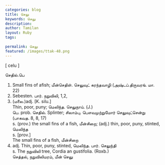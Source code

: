 ```yaml
---
categories: blog
title: செலு
keywords: செலு
description: 
author: Tamilan
layout: Ruby
tags: 
 
permalink: செலு
featured: /images/ttak-48.png
---
```

  
[ celu ]  
  
செதில்.பெ  
1. Small fins of afish; மீன்செதிள். செலுவுட் கரந்தவாழி (அஷ்டப்.திருவரங். மா. 22)  
2. Sebesten. பார். நறுவிலி, 1,2,  
5. (மலை.)adj. [K. silu.]  
Thin, poor, puny; மெலிந்த. செலுநாய். (J.)  
பெ. prob. செதில். Splinter; சிலாம்பு. பௌவமுற்றுமோர் செலுவுட்சென்று (பாகவத. 8, 8, 17)  
s. (prov.) the small fins of a fish, மீன்சிறை; (adj.) thin, poor, puny, stinted, மெலிந்த  
s. [prov.]  
The small fins of a fish, மீன்சிறை  
2. adj. Thin, poor, puny, stinted, மெலிந்த. பார். செலுந்தி  
s. The நறுவிலி tree, Cordia an gustifolia. (Roxb.)  
செத்தல், நறுவிலிமரம், மீன் செலு